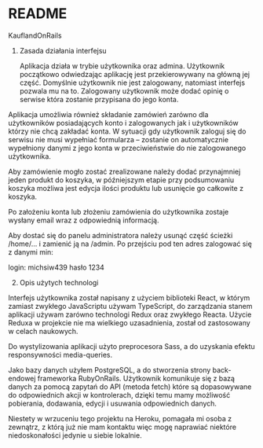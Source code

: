 # README
KauflandOnRails

1) Zasada działania interfejsu

	Aplikacja działa w trybie użytkownika oraz admina.
Użytkownik początkowo odwiedzając aplikację jest przekierowywany na główną jej część.
Domyślnie użytkownik nie jest zalogowany, natomiast interfejs pozwala mu na to.
Zalogowany użytkownik może dodać opinię o serwise która zostanie przypisana do jego konta.

Aplikacja umożliwia również składanie zamówień zarówno dla użytkowników posiadających konto i zalogowanych jak i użytkowników którzy nie chcą zakładać konta. W sytuacji gdy użytkownik zaloguj się do serwisu nie musi wypełniać formularza – zostanie on automatycznie wypełniony danymi z jego konta w przeciwieństwie do nie zalogowanego użytkownika. 

Aby zamówienie mogło zostać zrealizowane należy dodać przynajmniej jeden produkt do koszyka, w późniejszym etapie przy podsumowaniu koszyka możliwa jest edycja ilości produktu lub usunięcie go całkowite z koszyka.

Po założeniu konta lub złożeniu zamówienia do użytkownika zostaje wysłany email wraz z odpowiednią informacją.

Aby dostać się do panelu administratora należy usunąć część ścieżki /home/... i zamienić ją na /admin. Po przejściu pod ten adres zalogować się z danymi min:

login: michsiw439
hasło 1234

2) Opis użytych technologi

Interfejs użytkownika został napisany z użyciem biblioteki React, w którym zamiast zwykłego JavaScriptu używam TypeScript, do zarządzania stanem aplikacji używam zarówno  technologi Redux oraz zwykłego Reacta. Użycie Reduxa w projekcie nie ma wielkiego uzasadnienia, został od zastosowany w celach naukowych. 

Do wystylizowania aplikacji użyto preprocesora Sass, a do uzyskania efektu responsywności media-queries.

Jako bazy danych użyłem PostgreSQL, a do stworzenia strony back-endowej frameworka RubyOnRails. Użytkownik komunikuje się z bazą danych za pomocą zapytań do  API (metoda fetch) które są dopasowywane do odpowiednich akcji w kontrolerach, dzięki temu mamy możliwość pobierania, dodawania, edycji i usuwania odpowiednich danych. 


Niestety w wrzuceniu tego projektu na Heroku, pomagała mi osoba z zewnątrz, z którą już nie mam kontaktu więc mogę naprawiać niektóre niedoskonałości jedynie u siebie lokalnie. 
